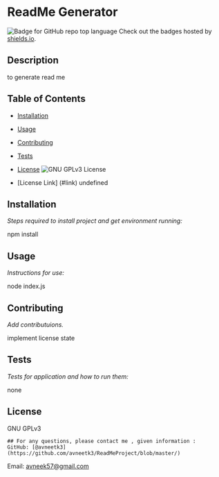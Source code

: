 # ReadMe Generator
  ![Badge for GitHub repo top language](https://img.shields.io/github/languages/top/avneetk3/https://github.com/avneetk3/ReadMeProject/blob/master/?style=flat&logo=appveyor) 
  Check out the badges hosted by [shields.io](https://shields.io/).
  
  
  ## Description 
   
  
  to generate read me
  ## Table of Contents
  * [Installation](#installation)
  * [Usage](#usage)
  * [Contributing](#contributing)
  * [Tests](#tests)
  * [License](#license) ![GNU GPLv3 License](https://img.shields.io/badge/license-GNU%20GPLv3)
     
  * [License Link] (#link) undefined
  
  ## Installation
  
  *Steps required to install project and get environment running:*
  
  npm install
  
  ## Usage 
  
  *Instructions for use:*
  
  node index.js
  
  ## Contributing
  
  *Add contributuions.*
  
  implement license state
  
  ## Tests
  
  *Tests for application and how to run them:*
  
  none
  
  ## License
  
  GNU GPLv3
  
    ## For any questions, please contact me , given information : 
    GitHub: [@avneetk3](https://github.com/avneetk3/ReadMeProject/blob/master/)

  Email: avneek57@gmail.com
  